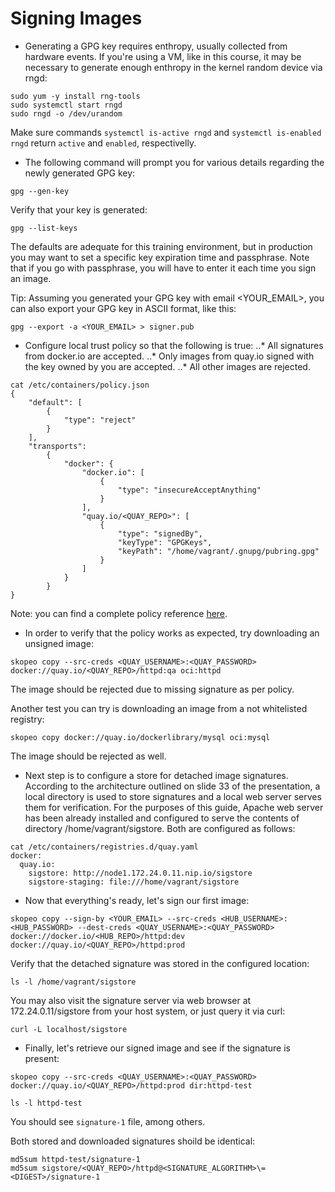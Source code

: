 # Signing Images

- Generating a GPG key requires enthropy, usually collected from hardware events. If you're using a VM, like in this course, it may be necessary to generate enough enthropy in the kernel random device via rngd:

```
sudo yum -y install rng-tools
sudo systemctl start rngd
sudo rngd -o /dev/urandom
```

Make sure commands `systemctl is-active rngd` and `systemctl is-enabled rngd` return `active` and `enabled`, respectivelly.

- The following command will prompt you for various details regarding the newly generated GPG key:

```
gpg --gen-key
```

Verify that your key is generated:

```
gpg --list-keys
```

The defaults are adequate for this training environment, but in production you may want to set a specific key expiration time and passphrase. Note that if you go with passphrase, you will have to enter it each time you sign an image.

Tip: Assuming you generated your GPG key with email <YOUR_EMAIL>, you can also export your GPG key in ASCII format, like this:

```
gpg --export -a <YOUR_EMAIL> > signer.pub
```

- Configure local trust policy so that the following is true:
..* All signatures from docker.io are accepted.
..* Only images from quay.io signed with the key owned by you are accepted.
..* All other images are rejected.

```
cat /etc/containers/policy.json
{
    "default": [
        {
            "type": "reject"
        }
    ],
    "transports":
        {
            "docker": {
                "docker.io": [
                    {
                        "type": "insecureAcceptAnything"
                    }
                ],
                "quay.io/<QUAY_REPO>": [
                    {
                        "type": "signedBy",
                        "keyType": "GPGKeys",
                        "keyPath": "/home/vagrant/.gnupg/pubring.gpg"
                    }
                ]
            }
        }
}
```

Note: you can find a complete policy reference [here](https://www.mankier.com/5/policy.json).

- In order to verify that the policy works as expected, try downloading an unsigned image:

```
skopeo copy --src-creds <QUAY_USERNAME>:<QUAY_PASSWORD> docker://quay.io/<QUAY_REPO>/httpd:qa oci:httpd
```

The image should be rejected due to missing signature as per policy.

Another test you can try is downloading an image from a not whitelisted registry:

```
skopeo copy docker://quay.io/dockerlibrary/mysql oci:mysql
```

The image should be rejected as well.

- Next step is to configure a store for detached image signatures. According to the architecture outlined on slide 33 of the presentation, a local directory is used to store signatures and a local web server serves them for verification. For the purposes of this guide, Apache web server has been already installed and configured to serve the contents of directory /home/vagrant/sigstore. Both are configured as follows:

```
cat /etc/containers/registries.d/quay.yaml
docker:
  quay.io:
    sigstore: http://node1.172.24.0.11.nip.io/sigstore
    sigstore-staging: file:///home/vagrant/sigstore
```

- Now that everything's ready, let's sign our first image:

```
skopeo copy --sign-by <YOUR_EMAIL> --src-creds <HUB_USERNAME>:<HUB_PASSWORD> --dest-creds <QUAY_USERNAME>:<QUAY_PASSWORD> docker://docker.io/<HUB_REPO>/httpd:dev docker://quay.io/<QUAY_REPO>/httpd:prod
```

Verify that the detached signature was stored in the configured location:

```
ls -l /home/vagrant/sigstore
```

You may also visit the signature server via web browser at 172.24.0.11/sigstore from your host system, or just query it via curl:

```
curl -L localhost/sigstore
```

- Finally, let's retrieve our signed image and see if the signature is present:

```
skopeo copy --src-creds <QUAY_USERNAME>:<QUAY_PASSWORD> docker://quay.io/<QUAY_REPO>/httpd:prod dir:httpd-test

ls -l httpd-test
```

You should see `signature-1` file, among others.

Both stored and downloaded signatures shoild be identical:

```
md5sum httpd-test/signature-1
md5sum sigstore/<QUAY_REPO>/httpd@<SIGNATURE_ALGORITHM>\=<DIGEST>/signature-1
```
